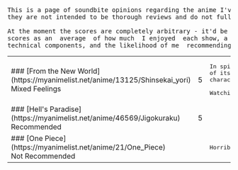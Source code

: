 <section>

<pre>
This is a page of soundbite opinions regarding the anime I've seen since June 19th 2023,
they are not intended to be thorough reviews and do not fully represent my feelings.<br>
At the moment the scores are completely arbitrary - it'd be most useful to think of these
scores as an  average  of how much  I enjoyed  each show, a  multi-axis judgement  of its
technical components, and the likelihood of me  recommending  it to a friend.
</pre>

<table>
<tr>
<td>
### [From the New World](https://myanimelist.net/anime/13125/Shinsekai_yori)
<div class="tag">Mixed Feelings</div></td>
<td>5</td>
<td>
<pre>
In spite of the compelling storytelling and universe it fails to deliver on the potential
of its brilliant themes and resonant ideas due to an  amiss in focus  and   insubstantial
characters. It isn't anything greater than the sum of its parts.<br>
Watching 'From the New World' is like listening to a friend clumsily recall a great show.
</pre>
</td>
</tr>

<tr>
<td>
### [Hell's Paradise](https://myanimelist.net/anime/46569/Jigokuraku)
<div class="tag">Recommended</div>
</td>
<td>5</td>

<tr>
<td>
### [One Piece](https://myanimelist.net/anime/21/One_Piece)
<div class="tag">Not Recommended</div>
</td>
<td></td>
<td>
<pre>
Horrible pacing - read the manga instead.
</pre>
</td>
</tr>

</table>

</section>